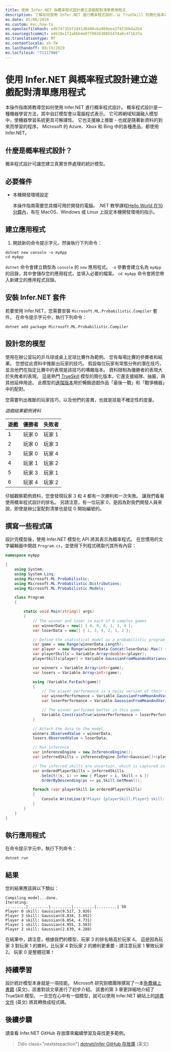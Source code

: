 ```yaml
---
title: 使用 Infer.NET 與概率程式設計建立遊戲配對清單應用程式
description: 了解如何使用 Infer.NET 進行概率程式設計，以 TrueSkill 的簡化版本為基礎，建立遊戲配對清單應用程式。
ms.date: 05/06/2019
ms.custom: mvc,how-to
ms.openlocfilehash: edb747355f2d41d0400c6a989eea37423bbda2b4
ms.sourcegitcommit: a4b10e1f2a8bb4e8ff902630855474a0c4f1b37a
ms.translationtype: MT
ms.contentlocale: zh-TW
ms.lasthandoff: 09/19/2019
ms.locfileid: "71117986"
---
```

# <a name="create-a-game-match-up-list-app-with-infernet-and-probabilistic-programming"></a>使用 Infer.NET 與概率程式設計建立遊戲配對清單應用程式

本操作指南將教導您如何使用 Infer.NET 進行概率程式設計。 概率程式設計是一種機器學習方法，其中自訂模型會以電腦程式表示。 它可將網域知識融入模型中，使機器學習系統更具可解譯性。 它也支援線上推斷 - 也就是隨著新資料的到來而學習的程序。 Microsoft 的 Azure、Xbox 和 Bing 中的各種產品，都使用 Infer.NET。

## <a name="what-is-probabilistic-programming"></a>什麼是概率程式設計？

概率程式設計可讓您建立真實世界處理的統計模型。

## <a name="prerequisites"></a>必要條件

- 本機開發環境設定

  本操作指南需要您具備可用於開發的電腦。 .NET 教學課程[Hello World 在10分鐘內](https://dotnet.microsoft.com/learn/dotnet/hello-world-tutorial/intro)，有在 MacOS、Windows 或 Linux 上設定本機開發環境的指示。

## <a name="create-your-app"></a>建立應用程式

1. 開啟新的命令提示字元，然後執行下列命令：

```dotnetcli
dotnet new console -o myApp
cd myApp
```

`dotnet` 命令會建立類型為 `console` 的 `new` 應用程式。 `-o` 參數會建立名為 `myApp` 的目錄，其中會儲存您的應用程式，並填入必要的檔案。 `cd myApp` 命令會將您帶入新建立的應用程式目錄。

## <a name="install-infernet-package"></a>安裝 Infer.NET 套件

若要使用 Infer.NET，您需要安裝 `Microsoft.ML.Probabilistic.Compiler` 套件。 在命令提示字元中，執行下列命令：

```dotnetcli
dotnet add package Microsoft.ML.Probabilistic.Compiler
```

## <a name="design-your-model"></a>設計您的模型

使用在辦公室玩的乒乓球或桌上足球比賽作為範例。 您有每場比賽的參賽者和結果。  您想從此資料中推斷出玩家的技巧。 假設每位玩家有常態分佈的潛在技巧，並且他們在指定比賽中的表現是該技巧的嘈雜版本。 資料限制為優勝者的表現大於失敗者的表現。 這是熱門 [TrueSkill](https://www.microsoft.com/en-us/research/project/trueskill-ranking-system/) 模型的簡化版本，它還支援組隊、抽籤，與其他延伸用途。 此模型的[進階版本](https://www.microsoft.com/en-us/research/publication/trueskill-2-improved-bayesian-skill-rating-system/)用於暢銷遊戲作品「最後一戰」和「戰爭機器」中的配對。

您需要列出推斷的玩家技巧，以及他們的差異，也就是技能不確定性的度量。

*遊戲結果範例資料*

遊戲 |優勝者 | 失敗者
---------|----------|---------
 1 | 玩家 0 | 玩家 1
 2 | 玩家 0 | 玩家 3
 3 | 玩家 0 | 玩家 4
 4 | 玩家 1 | 玩家 2
 5 | 玩家 3 | 玩家 1
 6 | 玩家 4 | 玩家 2

仔細觀察範例資料，您會發現玩家 3 和 4 都有一次勝利和一次失敗。 讓我們看看使用概率程式設計的排名。 另請注意，有一位玩家 0，是因為對我們開發人員來說，即使是辦公室配對清單也是從 0 開始編號的。

## <a name="write-some-code"></a>撰寫一些程式碼

設計完模型後，使用 Infer.NET 模型化 API 將其表示為概率程式。 在您慣用的文字編輯器中開啟 `Program.cs`，並使用下列程式碼取代其所有內容：

```csharp
namespace myApp

{
    using System;
    using System.Linq;
    using Microsoft.ML.Probabilistic;
    using Microsoft.ML.Probabilistic.Distributions;
    using Microsoft.ML.Probabilistic.Models;

    class Program
    {

        static void Main(string[] args)
        {
            // The winner and loser in each of 6 samples games
            var winnerData = new[] { 0, 0, 0, 1, 3, 4 };
            var loserData = new[] { 1, 3, 4, 2, 1, 2 };

            // Define the statistical model as a probabilistic program
            var game = new Range(winnerData.Length);
            var player = new Range(winnerData.Concat(loserData).Max() + 1);
            var playerSkills = Variable.Array<double>(player);
            playerSkills[player] = Variable.GaussianFromMeanAndVariance(6, 9).ForEach(player);

            var winners = Variable.Array<int>(game);
            var losers = Variable.Array<int>(game);

            using (Variable.ForEach(game))
            {
                // The player performance is a noisy version of their skill
                var winnerPerformance = Variable.GaussianFromMeanAndVariance(playerSkills[winners[game]], 1.0);
                var loserPerformance = Variable.GaussianFromMeanAndVariance(playerSkills[losers[game]], 1.0);

                // The winner performed better in this game
                Variable.ConstrainTrue(winnerPerformance > loserPerformance);
            }

            // Attach the data to the model
            winners.ObservedValue = winnerData;
            losers.ObservedValue = loserData;

            // Run inference
            var inferenceEngine = new InferenceEngine();
            var inferredSkills = inferenceEngine.Infer<Gaussian[]>(playerSkills);

            // The inferred skills are uncertain, which is captured in their variance
            var orderedPlayerSkills = inferredSkills
               .Select((s, i) => new { Player = i, Skill = s })
               .OrderByDescending(ps => ps.Skill.GetMean());

            foreach (var playerSkill in orderedPlayerSkills)
            {
                Console.WriteLine($"Player {playerSkill.Player} skill: {playerSkill.Skill}");
            }
        }
    }
}
```

## <a name="run-your-app"></a>執行應用程式

在命令提示字元中，執行下列命令：

```dotnetcli
dotnet run
```

## <a name="results"></a>結果

您的結果應該與以下類似：

```
Compiling model...done.
Iterating:
.........|.........|.........|.........|.........| 50
Player 0 skill: Gaussian(9.517, 3.926)
Player 3 skill: Gaussian(6.834, 3.892)
Player 4 skill: Gaussian(6.054, 4.731)
Player 1 skill: Gaussian(4.955, 3.503)
Player 2 skill: Gaussian(2.639, 4.288)
```

在結果中，請注意，根據我們的模型，玩家 3 的排名略高於玩家 4。 這是因為玩家 3 對玩家 1 的勝利，比玩家 4 對玩家 2 的勝利更重要 - 請注意玩家 1 擊敗玩家 2。 玩家 0 是整體冠軍！

## <a name="keep-learning"></a>持續學習

設計統計模型本身就是一項技能。 Microsoft 研究劍橋團隊撰寫了一本[免費線上書籍](http://mbmlbook.com/) \(英文\)，該書對該文章進行了初步介紹。 該書的第 3 章更詳細地介紹了 TrueSkill 模型。 一旦您在心中有一個模型，就可以使用 Infer.NET 網站上的[詳盡文件](https://dotnet.github.io/infer/) \(英文\) 將其轉換成程式碼。

## <a name="next-steps"></a>後續步驟

請查看 Infer.NET GitHub 存放庫來繼續學習及尋找更多範例。
> [!div class="nextstepaction"]
> [dotnet/infer GitHub 存放庫](https://github.com/dotnet/infer) \(英文\)
